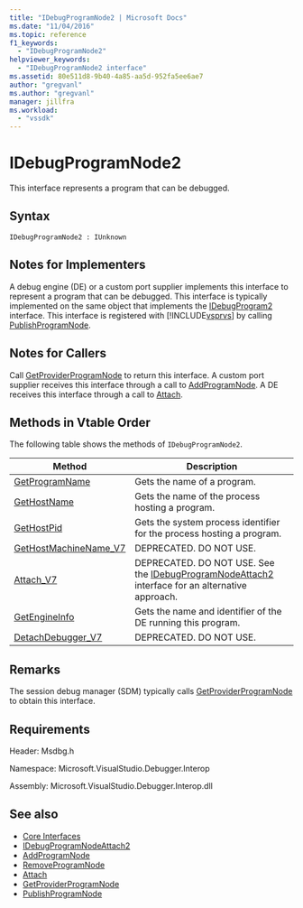 ```yaml
---
title: "IDebugProgramNode2 | Microsoft Docs"
ms.date: "11/04/2016"
ms.topic: reference
f1_keywords:
  - "IDebugProgramNode2"
helpviewer_keywords:
  - "IDebugProgramNode2 interface"
ms.assetid: 80e511d8-9b40-4a85-aa5d-952fa5ee6ae7
author: "gregvanl"
ms.author: "gregvanl"
manager: jillfra
ms.workload:
  - "vssdk"
---
```

# IDebugProgramNode2
This interface represents a program that can be debugged.

## Syntax

```
IDebugProgramNode2 : IUnknown
```

## Notes for Implementers
 A debug engine (DE) or a custom port supplier implements this interface to represent a program that can be debugged. This interface is typically implemented on the same object that implements the [IDebugProgram2](../../../extensibility/debugger/reference/idebugprogram2.md) interface. This interface is registered with [!INCLUDE[vsprvs](../../../code-quality/includes/vsprvs_md.md)] by calling [PublishProgramNode](../../../extensibility/debugger/reference/idebugprogrampublisher2-publishprogramnode.md).

## Notes for Callers
 Call [GetProviderProgramNode](../../../extensibility/debugger/reference/idebugprogramprovider2-getproviderprogramnode.md) to return this interface. A custom port supplier receives this interface through a call to [AddProgramNode](../../../extensibility/debugger/reference/idebugportnotify2-addprogramnode.md). A DE receives this interface through a call to [Attach](../../../extensibility/debugger/reference/idebugengine2-attach.md).

## Methods in Vtable Order
 The following table shows the methods of `IDebugProgramNode2`.

|Method|Description|
|------------|-----------------|
|[GetProgramName](../../../extensibility/debugger/reference/idebugprogramnode2-getprogramname.md)|Gets the name of a program.|
|[GetHostName](../../../extensibility/debugger/reference/idebugprogramnode2-gethostname.md)|Gets the name of the process hosting a program.|
|[GetHostPid](../../../extensibility/debugger/reference/idebugprogramnode2-gethostpid.md)|Gets the system process identifier for the process hosting a program.|
|[GetHostMachineName_V7](../../../extensibility/debugger/reference/idebugprogramnode2-gethostmachinename-v7.md)|DEPRECATED. DO NOT USE.|
|[Attach_V7](../../../extensibility/debugger/reference/idebugprogramnode2-attach-v7.md)|DEPRECATED. DO NOT USE. See the [IDebugProgramNodeAttach2](../../../extensibility/debugger/reference/idebugprogramnodeattach2.md) interface for an alternative approach.|
|[GetEngineInfo](../../../extensibility/debugger/reference/idebugprogramnode2-getengineinfo.md)|Gets the name and identifier of the DE running this program.|
|[DetachDebugger_V7](../../../extensibility/debugger/reference/idebugprogramnode2-detachdebugger-v7.md)|DEPRECATED. DO NOT USE.|

## Remarks
 The session debug manager (SDM) typically calls [GetProviderProgramNode](../../../extensibility/debugger/reference/idebugprogramprovider2-getproviderprogramnode.md) to obtain this interface.

## Requirements
 Header: Msdbg.h

 Namespace: Microsoft.VisualStudio.Debugger.Interop

 Assembly: Microsoft.VisualStudio.Debugger.Interop.dll

## See also
- [Core Interfaces](../../../extensibility/debugger/reference/core-interfaces.md)
- [IDebugProgramNodeAttach2](../../../extensibility/debugger/reference/idebugprogramnodeattach2.md)
- [AddProgramNode](../../../extensibility/debugger/reference/idebugportnotify2-addprogramnode.md)
- [RemoveProgramNode](../../../extensibility/debugger/reference/idebugportnotify2-removeprogramnode.md)
- [Attach](../../../extensibility/debugger/reference/idebugengine2-attach.md)
- [GetProviderProgramNode](../../../extensibility/debugger/reference/idebugprogramprovider2-getproviderprogramnode.md)
- [PublishProgramNode](../../../extensibility/debugger/reference/idebugprogrampublisher2-publishprogramnode.md)